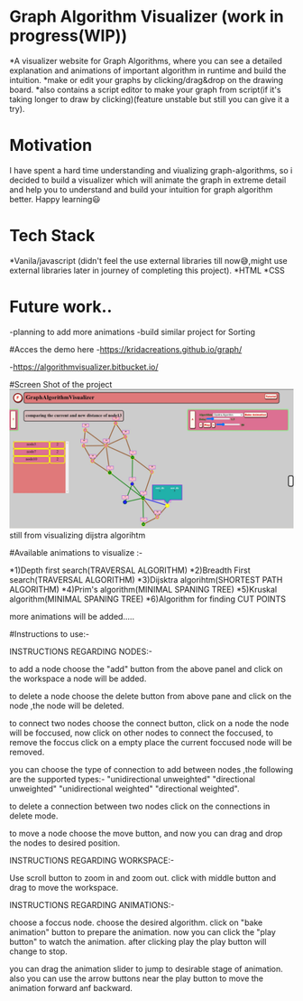 # Graph Algorithm Visualizer (work in progress(WIP))

*A visualizer website for Graph Algorithms, where you can see a detailed explanation and animations of important algorithm in runtime and build the intuition.
*make or edit your graphs by clicking/drag&drop on the drawing board.
*also contains a script editor to make your graph from script(if it's taking longer to draw by clicking)(feature unstable but still you can give it a try).


# Motivation 

I have spent a hard time understanding and viualizing graph-algorithms, so i decided to build a visualizer which will animate the graph in extreme detail and help you to understand and build your intuition for graph algorithm better. Happy learning😃 

# Tech Stack

*Vanila/javascript (didn't feel the use external libraries till now😅,might use external libraries later in journey of completing this project).
*HTML
*CSS

# Future work.. 

-planning to add more animations 
-build similar project for Sorting

#Acces the demo here
-https://kridacreations.github.io/graph/

-https://algorithmvisualizer.bitbucket.io/

#Screen Shot of the project
![Demo screen shot](images/demo_image.jpg)
still from visualizing dijstra algorihtm


#Available animations to visualize :-

*1)Depth first search(TRAVERSAL ALGORITHM)
*2)Breadth First search(TRAVERSAL ALGORITHM)
*3)Dijsktra algorihtm(SHORTEST PATH ALGORITHM)
*4)Prim's algorithm(MINIMAL SPANING TREE)
*5)Kruskal algorithm(MINIMAL SPANING TREE)
*6)Algorithm for finding CUT POINTS

more animations will be added.....


#Instructions to use:-

INSTRUCTIONS REGARDING NODES:-

to add a node choose the "add" button from the above panel and click on the workspace a node will be added.

to delete a node choose the delete button from above pane and click on the node ,the node will be deleted.

to connect two nodes choose the connect button, click on a node the node will be foccused, now click on other nodes to connect the foccused, to remove the foccus click on a empty place the current foccused node will be removed.

you can choose the type of connection to add between nodes ,the following are the supported types:- "unidirectional unweighted" "directional unweighted" "unidirectional weighted" "directional weighted".

to delete a connection between two nodes click on the connections in delete mode.

to move a node choose the move button, and now you can drag and drop the nodes to desired position.

INSTRUCTIONS REGARDING WORKSPACE:-

Use scroll button to zoom in and zoom out.
click with middle button and drag to move the workspace.


INSTRUCTIONS REGARDING ANIMATIONS:-

choose a foccus node.
choose the desired algorithm.
click on "bake animation" button to prepare the animation.
now you can click the "play button" to watch the animation.
after clicking play the play button will change to stop.

you can drag the animation slider to jump to desirable stage of animation.
also you can use the arrow buttons near the play button to move the animation forward anf backward. 





